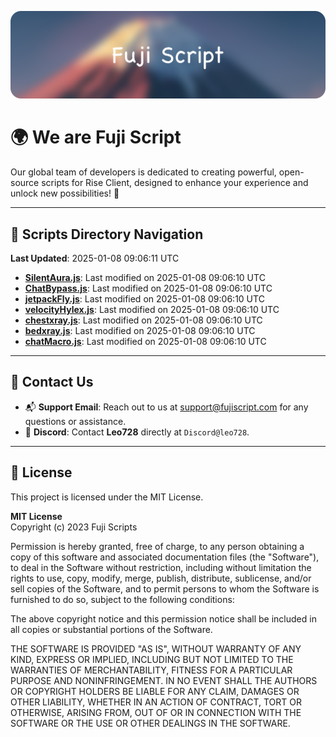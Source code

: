 ![Banner](.github/b.webp)

# 🌍 **We are Fuji Script**

Our global team of developers is dedicated to creating powerful, open-source scripts for Rise Client, designed to enhance your experience and unlock new possibilities! 🌟

---
<!-- SCRIPTS_NAVIGATION_START -->
## 📂 **Scripts Directory Navigation**

**Last Updated**: 2025-01-08 09:06:11 UTC

- **[SilentAura.js](scripts/SilentAura.js)**: Last modified on 2025-01-08 09:06:10 UTC
- **[ChatBypass.js](scripts/ChatBypass.js)**: Last modified on 2025-01-08 09:06:10 UTC
- **[jetpackFly.js](scripts/jetpackFly.js)**: Last modified on 2025-01-08 09:06:10 UTC
- **[velocityHylex.js](scripts/velocityHylex.js)**: Last modified on 2025-01-08 09:06:10 UTC
- **[chestxray.js](scripts/chestxray.js)**: Last modified on 2025-01-08 09:06:10 UTC
- **[bedxray.js](scripts/bedxray.js)**: Last modified on 2025-01-08 09:06:10 UTC
- **[chatMacro.js](scripts/chatMacro.js)**: Last modified on 2025-01-08 09:06:10 UTC

<!-- SCRIPTS_NAVIGATION_END -->

---

## 💬 **Contact Us**  
- 📬 **Support Email**: Reach out to us at [support@fujiscript.com](mailto:support@fujiscript.com) for any questions or assistance.  
- 💬 **Discord**: Contact **Leo728** directly at `Discord@leo728`.

---

## 📜 **License**

This project is licensed under the MIT License.  

**MIT License**  
Copyright (c) 2023 Fuji Scripts  

Permission is hereby granted, free of charge, to any person obtaining a copy of this software and associated documentation files (the "Software"), to deal in the Software without restriction, including without limitation the rights to use, copy, modify, merge, publish, distribute, sublicense, and/or sell copies of the Software, and to permit persons to whom the Software is furnished to do so, subject to the following conditions:  

The above copyright notice and this permission notice shall be included in all copies or substantial portions of the Software.  

THE SOFTWARE IS PROVIDED "AS IS", WITHOUT WARRANTY OF ANY KIND, EXPRESS OR IMPLIED, INCLUDING BUT NOT LIMITED TO THE WARRANTIES OF MERCHANTABILITY, FITNESS FOR A PARTICULAR PURPOSE AND NONINFRINGEMENT. IN NO EVENT SHALL THE AUTHORS OR COPYRIGHT HOLDERS BE LIABLE FOR ANY CLAIM, DAMAGES OR OTHER LIABILITY, WHETHER IN AN ACTION OF CONTRACT, TORT OR OTHERWISE, ARISING FROM, OUT OF OR IN CONNECTION WITH THE SOFTWARE OR THE USE OR OTHER DEALINGS IN THE SOFTWARE.  
